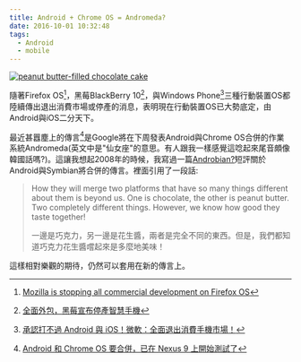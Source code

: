 ```yaml
---
title: Android + Chrome OS = Andromeda?
date: 2016-10-01 10:32:48
tags:
  - Android
  - mobile
---
```


[![peanut butter-filled chocolate cake](https://c1.staticflickr.com/2/1359/4600503144_8c91bce43c_z.jpg)](https://www.flickr.com/photos/notahipster/4600503144/in/photostream/)

隨著Firefox OS[^1]，黑莓BlackBerry 10[^2]，與Windows Phone[^3]三種行動裝置OS都陸續傳出退出消費市場或停產的消息，表明現在行動裝置OS已大勢底定，由Android與iOS二分天下。

最近甚囂塵上的傳言[^4]是Google將在下周發表Android與Chrome OS合併的作業系統Andromeda(英文中是"仙女座"的意思。有人跟我一樣感覺這唸起來尾音頗像韓國話嗎?)。這讓我想起2008年的時候，我寫過一篇[Androbian?](https://blog.gasolin.idv.tw/2008/07/26/Androbian/)短評關於Android與Symbian將合併的傳言。裡面引用了一段話:

> How they will merge two platforms that have so many things different about them is beyond us. 
> One is chocolate, the other is peanut butter. Two completely different things. However, we know how good they taste together!
> 
> 一邊是巧克力，另一邊是花生醬，兩者是完全不同的東西。但是，我們都知道巧克力花生醬嚐起來是多麼地美味！

這樣相對樂觀的期待，仍然可以套用在新的傳言上。

[^1]: [Mozilla is stopping all commercial development on Firefox OS](http://www.pcworld.com/article/3124563/open-source-tools/mozilla-is-stopping-all-commercial-development-on-firefox-os.html)
[^2]: [全面外包，黑莓宣布停產智慧手機](http://www.chinatimes.com/realtimenews/20160929002813-260410)
[^3]: [承認打不過 Android 與 iOS！微軟：全面退出消費手機市場！](http://3c.ltn.com.tw/news/26619)
[^4]: [Android 和 Chrome OS 要合併，已在 Nexus 9 上開始測試了](http://technews.tw/2016/09/27/google-andromeda-hybrid-androidchrome-os-tested-on-nexus-9/)

